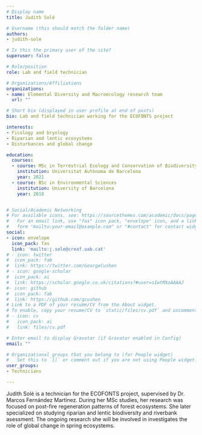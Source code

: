 ```yaml
---
# Display name
title: Judith Solé

# Username (this should match the folder name)
authors:
- judith-sole

# Is this the primary user of the site?
superuser: false

# Role/position
role: Lab and field technician

# Organizations/Affiliations
organizations:
- name: Elemental Diversity and Macroecology research team
  url: ""

# Short bio (displayed in user profile at end of posts)
bio: Lab and field technician working for the ECOFONTS project

interests:
- Ficology and bryology
- Riparian and lentic ecosystems
- Disturbances and global change

education:
  courses:
  - course: MSc in Terrestrial Ecology and Conservation of Biodiversity
    institution: Universitat Autònoma de Barcelona
    year: 2021
  - course: BSc in Environmental Sciences
    institution: University of Barcelona
    year: 2018


# Social/Academic Networking
# For available icons, see: https://sourcethemes.com/academic/docs/page-builder/#icons
#   For an email link, use "fas" icon pack, "envelope" icon, and a link in the
#   form "mailto:your-email@example.com" or "#contact" for contact widget.
social:
- icon: envelope
  icon_pack: fas
  link: 'mailto:j.sole@creaf.uab.cat'
# - icon: twitter
#  icon_pack: fab
#  link: https://twitter.com/GeorgeCushen
# - icon: google-scholar
#  icon_pack: ai
#  link: https://scholar.google.co.uk/citations?#user=sIwtMXoAAAAJ
#- icon: github
#  icon_pack: fab
#  link: https://github.com/gcushen
# Link to a PDF of your resume/CV from the About widget.
# To enable, copy your resume/CV to `static/files/cv.pdf` and uncomment the lines below.
# - icon: cv
#   icon_pack: ai
#   link: files/cv.pdf

# Enter email to display Gravatar (if Gravatar enabled in Config)
email: ""

# Organizational groups that you belong to (for People widget)
#   Set this to `[]` or comment out if you are not using People widget.
user_groups:
- Technicians

---
```


Judith Solé is a technician for the ECOFONTS project, supervised by Dr. Marcos Fernández Martínez. During her MSc studies, her research was focused on post-fire regeneration patterns of forest ecosystems. She later specialized on studying riparian and lentic biodiversity and riverbank asessment. The ongoing research she will be involved in investigates the role of global change in spring ecosystems.
